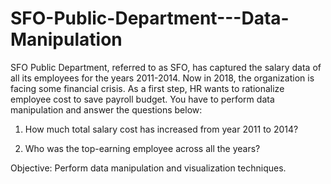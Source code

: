 # SFO-Public-Department---Data-Manipulation

SFO Public Department, referred to as SFO, has captured the salary data of all its employees for the years 2011-2014. Now in 2018, the organization is facing some financial crisis. As a first step, HR wants to rationalize employee cost to save payroll budget. You have to perform data manipulation and answer the questions below:

1. How much total salary cost has increased from year 2011 to 2014?

2. Who was the top-earning employee across all the years?

Objective: Perform data manipulation and visualization techniques.
